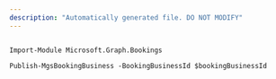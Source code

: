 ```yaml
---
description: "Automatically generated file. DO NOT MODIFY"
---
```


```powershellv2

Import-Module Microsoft.Graph.Bookings

Publish-MgsBookingBusiness -BookingBusinessId $bookingBusinessId

```